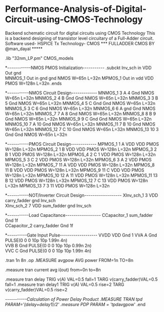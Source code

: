 # Performance-Analysis-of-Digital-Circuit-using-CMOS-Technology
Backend schematic circuit for digital circuits using CMOS Technology
This is a backend designing of transistor level circuitary of a Full-Adder circuit. 
Software used- HSPICE
Tx Technology- CMOS 
*** FULLADDER CMOS BY @man_dayal *****

.lib "32nm_LP.pm" CMOS_models

*------------NMOS PMOS Initialization-----------
.subckt Inv_sch in VDD Out gnd  
MNMOS_1 Out in gnd gnd NMOS W=65n L=32n 
MPMOS_1 Out in vdd VDD PMOS W=128n L=32n 
.ends

*-----------NMOS Circuit Design-------------
MNMOS_1 3 A 4 Gnd NMOS W=65n L=32n 
MNMOS_2 4 B Gnd Gnd NMOS W=65n L=32n 
MNMOS_3 3 B 5 Gnd NMOS W=65n L=32n 
MNMOS_4 5 C Gnd Gnd NMOS W=65n L=32n
MNMOS_5 3 C 6 Gnd NMOS W=65n L=32n 
MNMOS_6 6 A gnd Gnd NMOS W=65n L=32n
MNMOS_7 7 A 8 Gnd NMOS W=65n L=32n 
MNMOS_8 8 B 9 Gnd NMOS W=65n L=32n 
MNMOS_9 9 C Gnd Gnd NMOS W=65n L=32n 
MNMOS_10 7 A 10 Gnd NMOS W=65n L=32n 
MNMOS_11 7 B 10 Gnd NMOS W=65n L=32n 
MNMOS_12 7 C 10 Gnd NMOS W=65n L=32n 
MNMOS_13 10 3 Gnd Gnd NMOS W=65n L=32n 

*-----------PMOS Circuit Design-------------
MPMOS_1 1 A VDD VDD PMOS W=128n L=32n
MPMOS_2 1 B VDD VDD PMOS W=128n L=32n
MPMOS_3 2 B 1 VDD PMOS W=128n L=32n
MPMOS_4 2 C 1 VDD PMOS W=128n L=32n
MPMOS_5 3 C 2 VDD PMOS W=128n L=32n
MPMOS_6 3 A 2 VDD PMOS W=128n L=32n
MPMOS_7 11 A VDD VDD PMOS W=128n L=32n
MPMOS_8 11 B VDD VDD PMOS W=128n L=32n
MPMOS_9 11 C VDD VDD PMOS W=128n L=32n
MPMOS_10 12 A 11 VDD PMOS W=128n L=32n
MPMOS_11 13 B 12 VDD PMOS W=128n L=32n
MPMOS_12 7 C 13 VDD PMOS W=128n L=32n
MPMOS_13 7 3 11 VDD PMOS W=128n L=32n

*-----------NOT/Inverter Circuit Design-------------------
XInv_sch_1 3 VDD carry_fadder gnd Inv_sch  
XInv_sch_2 7 VDD sum_fadder gnd Inv_sch 

*-----------Load Capacitance------------------
CCapacitor_1 sum_fadder Gnd 1f  
CCapacitor_2 carry_fadder Gnd 1f  

*----------Gate Input Pulse-------------------
VVDD VDD Gnd 1 
VVA A Gnd  PULSE(0 0 0 10p 10p 1.99n 4n)  
VVB B Gnd  PULSE(0 0 0 10p 10p 0.99n 2n)  
VVC C Gnd  PULSE(0 0 0 10p 10p 1.99n 4n)

.tran 1n 8n
.op
.MEASURE avgpow AVG power FROM=1n TO=8n

.measure tran current avg i(out) from=0n to=8n

.measure tran delay TRIG v(A) VAL=0.5 fall=1 TARG v(carry_fadder)VAL=0.5 fall=1 
.measure tran delay1 TRIG v(A) VAL=0.5 rise=2 TARG v(carry_fadder)VAL=0.5 rise=2 

*-----------Calculation of Power Delay Product
.MEASURE TRAN tpd PARAM='(delay+delay1)/2'
.measure PDP PARAM =  'tpd*avgpow'
.end
